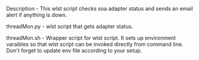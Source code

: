 Description - This wlst script checks soa adapter status and sends an email alert if anything is down.

threadMon.py - wlst script that gets adapter status.

threadMon.sh - Wrapper script for wlst script. It sets up environment varaibles so that wlst script can be invoked directly from command line. Don't forget to update env file according to your setup.